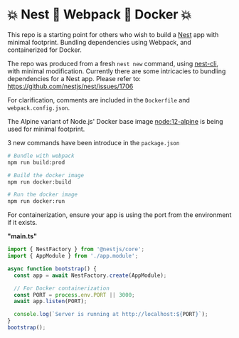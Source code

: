 # 💥 Nest 🔰 Webpack 🔰 Docker 💥

This repo is a starting point for others who wish to build a [Nest](https://github.com/nestjs/nest) app with minimal footprint. Bundling dependencies using Webpack, and containerized for Docker.

The repo was produced from a fresh `nest new` command, using [nest-cli](https://docs.nestjs.com/cli/usages), with minimal modification. Currently there are some intricacies to bundling dependencies for a Nest app. Please refer to: https://github.com/nestjs/nest/issues/1706

For clarification, comments are included in the `Dockerfile` and `webpack.config.json`.

The Alpine variant of Node.js' Docker base image [node:12-alpine](https://hub.docker.com/_/node) is being used for minimal footprint.

3 new commands have been introduce in the `package.json`

```bash
# Bundle with webpack
npm run build:prod

# Build the docker image
npm run docker:build

# Run the docker image
npm run docker:run
```

For containerization, ensure your app is using the port from the environment if it exists.

**"main.ts"**

```ts
import { NestFactory } from '@nestjs/core';
import { AppModule } from './app.module';

async function bootstrap() {
  const app = await NestFactory.create(AppModule);

  // For Docker containerization
  const PORT = process.env.PORT || 3000;
  await app.listen(PORT);

  console.log(`Server is running at http://localhost:${PORT}`);
}
bootstrap();
```
